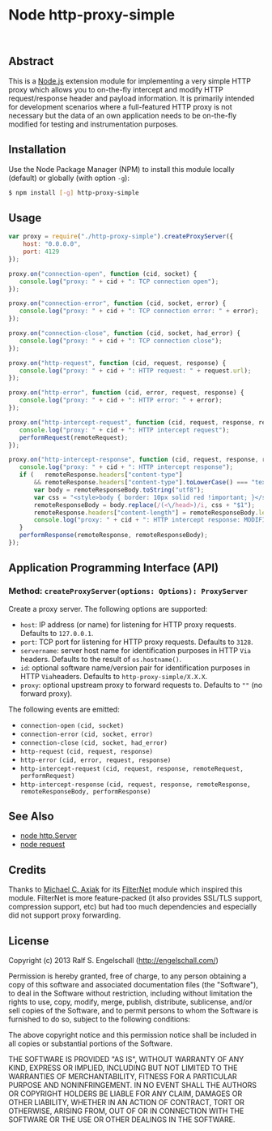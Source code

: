
Node http-proxy-simple
======================

<p/>
<img src="https://nodei.co/npm/http-proxy-simple.png?downloads=true&stars=true" alt=""/>

<p/>
<img src="https://david-dm.org/rse/node-http-proxy-simple.png" alt=""/>

Abstract
--------

This is a [Node.js](http://nodejs.org/) extension module for
implementing a very simple HTTP proxy which allows you to on-the-fly
intercept and modify HTTP request/response header and payload
information. It is primarily intended for development scenarios where
a full-featured HTTP proxy is not necessary but the data of an
own application needs to be on-the-fly modified for testing
and instrumentation purposes.

Installation
------------

Use the Node Package Manager (NPM) to install this module
locally (default) or globally (with option `-g`):

```bash
$ npm install [-g] http-proxy-simple
```

Usage
-----

```javascript
var proxy = require("./http-proxy-simple").createProxyServer({
    host: "0.0.0.0",
    port: 4129
});

proxy.on("connection-open", function (cid, socket) {
   console.log("proxy: " + cid + ": TCP connection open");
});

proxy.on("connection-error", function (cid, socket, error) {
   console.log("proxy: " + cid + ": TCP connection error: " + error);
});

proxy.on("connection-close", function (cid, socket, had_error) {
   console.log("proxy: " + cid + ": TCP connection close");
});

proxy.on("http-request", function (cid, request, response) {
   console.log("proxy: " + cid + ": HTTP request: " + request.url);
});

proxy.on("http-error", function (cid, error, request, response) {
   console.log("proxy: " + cid + ": HTTP error: " + error);
});

proxy.on("http-intercept-request", function (cid, request, response, remoteRequest, performRequest) {
   console.log("proxy: " + cid + ": HTTP intercept request");
   performRequest(remoteRequest);
});

proxy.on("http-intercept-response", function (cid, request, response, remoteResponse, remoteResponseBody, performResponse) {
   console.log("proxy: " + cid + ": HTTP intercept response");
   if (   remoteResponse.headers["content-type"]
       && remoteResponse.headers["content-type"].toLowerCase() === "text/html") {
       var body = remoteResponseBody.toString("utf8");
       var css = "<style>body { border: 10px solid red !important; }</style>";
       remoteResponseBody = body.replace(/(<\/head>)/i, css + "$1");
       remoteResponse.headers["content-length"] = remoteResponseBody.length;
       console.log("proxy: " + cid + ": HTTP intercept response: MODIFIED RESPONSE BODY");
   }
   performResponse(remoteResponse, remoteResponseBody);
});
```

Application Programming Interface (API)
---------------------------------------

### Method: `createProxyServer(options: Options): ProxyServer`

Create a proxy server. The following options are supported:

- `host`: IP address (or name) for listening for HTTP proxy requests. Defaults to `127.0.0.1`.
- `port`: TCP port for listening for HTTP proxy requests. Defaults to `3128`.
- `servername`: server host name for identification purposes in HTTP `Via` headers. Defaults to the result of `os.hostname()`.
- `id`: optional software name/version pair for identification purposes in HTTP `Via`headers. Defaults to `http-proxy-simple/X.X.X`.
- `proxy`: optional upstream proxy to forward requests to. Defaults to `""` (no forward proxy).

The following events are emitted:

- `connection-open` `(cid, socket)`
- `connection-error` `(cid, socket, error)`
- `connection-close` `(cid, socket, had_error)`
- `http-request` `(cid, request, response)`
- `http-error` `(cid, error, request, response)`
- `http-intercept-request` `(cid, request, response, remoteRequest, performRequest)`
- `http-intercept-response` `(cid, request, response, remoteResponse, remoteResponseBody, performResponse)`

See Also
--------

- [node http.Server](http://nodejs.org/api/http.html#http_class_http_server)
- [node request](https://github.com/mikeal/request)

Credits
-------

Thanks to [Michael C. Axiak](mailto:mike@axiak.net) for its
[FilterNet](https://github.com/axiak/filternet) module which inspired
this module. FilterNet is more feature-packed (it also provides SSL/TLS
support, compression support, etc) but had too much dependencies
and especially did not support proxy forwarding.

License
-------

Copyright (c) 2013 Ralf S. Engelschall (http://engelschall.com/)

Permission is hereby granted, free of charge, to any person obtaining
a copy of this software and associated documentation files (the
"Software"), to deal in the Software without restriction, including
without limitation the rights to use, copy, modify, merge, publish,
distribute, sublicense, and/or sell copies of the Software, and to
permit persons to whom the Software is furnished to do so, subject to
the following conditions:

The above copyright notice and this permission notice shall be included
in all copies or substantial portions of the Software.

THE SOFTWARE IS PROVIDED "AS IS", WITHOUT WARRANTY OF ANY KIND,
EXPRESS OR IMPLIED, INCLUDING BUT NOT LIMITED TO THE WARRANTIES OF
MERCHANTABILITY, FITNESS FOR A PARTICULAR PURPOSE AND NONINFRINGEMENT.
IN NO EVENT SHALL THE AUTHORS OR COPYRIGHT HOLDERS BE LIABLE FOR ANY
CLAIM, DAMAGES OR OTHER LIABILITY, WHETHER IN AN ACTION OF CONTRACT,
TORT OR OTHERWISE, ARISING FROM, OUT OF OR IN CONNECTION WITH THE
SOFTWARE OR THE USE OR OTHER DEALINGS IN THE SOFTWARE.
